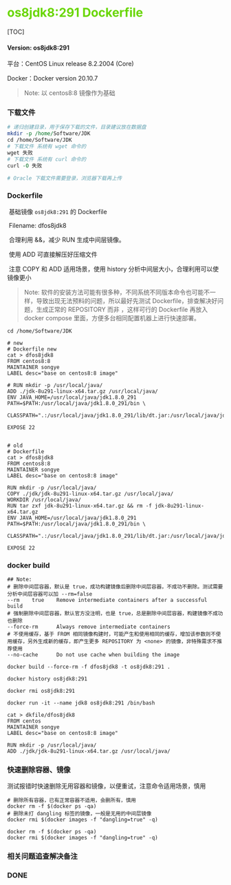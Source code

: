 # <font color=#69D600>os8jdk8:291 Dockerfile</font>

[TOC]

#### Version: os8jdk8:291

平台：CentOS Linux release 8.2.2004 (Core)

Docker：Docker version 20.10.7

> Note: 以 centos8:8 镜像作为基础



### 下载文件

```perl
# 递归创建目录，用于保存下载的文件，目录建议放在数据盘
mkdir -p /home/Software/JDK
cd /home/Software/JDK
# 下载文件 系统有 wget 命令的
wget 失败
# 下载文件 系统有 curl 命令的
curl -O 失败

# Oracle 下载文件需要登录，浏览器下载再上传
```



### Dockerfile

​		基础镜像 `os8jdk8:291` 的 Dockerfile

​		Filename: dfos8jdk8

​		合理利用 &&，减少 RUN 生成中间层镜像。

​		使用 ADD 可直接解压好压缩文件

​		注意 COPY 和 ADD 适用场景，使用 history 分析中间层大小，合理利用可以使镜像更小

> Note: 软件的安装方法可能有很多种，不同系统不同版本命令也可能不一样，导致出现无法预料的问题，所以最好先测试 Dockerfile，排查解决好问题，生成正常的 REPOSITORY 而非 <none> ，这样可行的 Dockerfile 再放入 docker compose 里面，方便多台相同配置机器上进行快速部署。

```
cd /home/Software/JDK

# new
# Dockerfile new
cat > dfos8jdk8
FROM centos8:8
MAINTAINER songye
LABEL desc="base on centos8:8 image"

# RUN mkdir -p /usr/local/java/
ADD ./jdk-8u291-linux-x64.tar.gz /usr/local/java/
ENV JAVA_HOME=/usr/local/java/jdk1.8.0_291 PATH=$PATH:/usr/local/java/jdk1.8.0_291/bin \
    CLASSPATH=".:/usr/local/java/jdk1.8.0_291/lib/dt.jar:/usr/local/java/jdk1.8.0_291/lib/tools.jar"

EXPOSE 22


# old
# Dockerfile
cat > dfos8jdk8
FROM centos8:8
MAINTAINER songye
LABEL desc="base on centos8:8 image"

RUN mkdir -p /usr/local/java/
COPY ./jdk/jdk-8u291-linux-x64.tar.gz /usr/local/java/
WORKDIR /usr/local/java/
RUN tar zxf jdk-8u291-linux-x64.tar.gz && rm -f jdk-8u291-linux-x64.tar.gz
ENV JAVA_HOME=/usr/local/java/jdk1.8.0_291 PATH=$PATH:/usr/local/java/jdk1.8.0_291/bin \
    CLASSPATH=".:/usr/local/java/jdk1.8.0_291/lib/dt.jar:/usr/local/java/jdk1.8.0_291/lib/tools.jar"

EXPOSE 22

```



### docker build

```
## Note: 
# 删除中间层容器，默认是 true，成功构建镜像后删除中间层容器，不成功不删除。测试需要分析中间层容器可以加 --rm=false
--rm	true	Remove intermediate containers after a successful build
# 强制删除中间层容器，默认官方没注明，也是 true，总是删除中间层容器，构建镜像不成功也删除
--force-rm		Always remove intermediate containers
# 不使用缓存，基于 FROM 相同镜像构建时，可能产生和使用相同的缓存，增加该参数则不使用缓存，另外生成新的缓存，即产生更多 REPOSITORY 为 <none> 的镜像，非特殊需求不推荐使用
--no-cache		Do not use cache when building the image

docker build --force-rm -f dfos8jdk8 -t os8jdk8:291 .

docker history os8jdk8:291

docker rmi os8jdk8:291

docker run -it --name jdk8 os8jdk8:291 /bin/bash

cat > dkfile/dfos8jdk8
FROM centos
MAINTAINER songye
LABEL desc="base on centos8:8 image"

RUN mkdir -p /usr/local/java/
ADD ./jdk/jdk-8u291-linux-x64.tar.gz /usr/local/java/

```



### 快速删除容器、镜像

​		测试报错时快速删除无用容器和镜像，以便重试，注意命令适用场景，慎用

```
# 删除所有容器，已有正常容器不适用，会删所有，慎用
docker rm -f $(docker ps -qa)
# 删除未打 dangling 标签的镜像，一般是无用的中间层镜像
docker rmi $(docker images -f "dangling=true" -q)

docker rm -f $(docker ps -qa)
docker rmi $(docker images -f "dangling=true" -q)

```







### 相关问题追查解决备注







### DONE